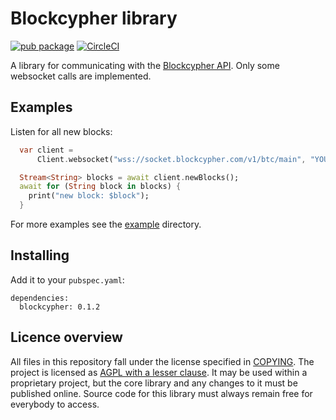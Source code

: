 # Blockcypher library

[![pub package](https://img.shields.io/pub/v/blockcypher.svg)](https://pub.dartlang.org/packages/blockcypher)
[![CircleCI](https://circleci.com/gh/inapay/blockcypher_client.svg?style=svg)](https://circleci.com/gh/inapay/blockcypher_client)

A library for communicating with the [Blockcypher API]. Only some websocket calls are implemented.

## Examples

Listen for all new blocks:

```dart
  var client =
      Client.websocket("wss://socket.blockcypher.com/v1/btc/main", "YOUR-TOKEN");

  Stream<String> blocks = await client.newBlocks();
  await for (String block in blocks) {
    print("new block: $block");
  }
```

For more examples see the [example](example) directory.

## Installing

Add it to your `pubspec.yaml`:

```
dependencies:
  blockcypher: 0.1.2
```

## Licence overview

All files in this repository fall under the license specified in 
[COPYING](COPYING). The project is licensed as [AGPL with a lesser clause](https://www.gnu.org/licenses/agpl-3.0.en.html). 
It may be used within a proprietary project, but the core library and any 
changes to it must be published online. Source code for this library must 
always remain free for everybody to access.

[Blockcypher API]: https://www.blockcypher.com/dev/bitcoin/
